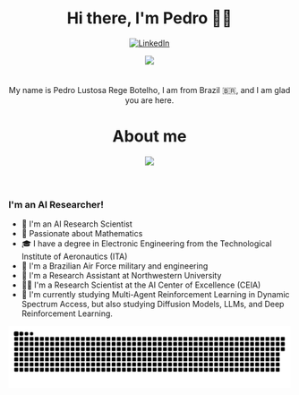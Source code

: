 <h1 align="center">Hi there, I'm Pedro 👨‍💻 </h1>

<p align="center">
  <a href="https://www.linkedin.com/in/pedro-lustosa/"><img alt="LinkedIn" src="https://img.shields.io/badge/linkedin-%230077B5.svg?style=for-the-badge&logo=linkedin&logoColor=white" /></a>
 
</p>

 <div align="center"> 
<img height="600em" src="https://cdna.artstation.com/p/assets/images/images/035/693/656/original/gwyneth-balucio-hello-world.gif?1615642877" alt"hello world"> <br><br><br>
</div> 

<div align="center">My name is Pedro Lustosa Rege Botelho, I am from Brazil 🇧🇷, and I am glad you are here.</div>

<h1 align="center">About me</h1>

 <div align="center"> 
<img height="400em" src="https://media.discordapp.net/attachments/871171536340529212/1125516515781918822/pixels-neon.gif?width=996&height=560" alt"hacker"> <br><br><br>
</div> 

### I'm an AI Researcher!

- 🧠 I'm an AI Research Scientist
- 📝 Passionate about Mathematics
- 🎓 I have a degree in Electronic Engineering from the Technological Institute of Aeronautics (ITA)
- 🚀 I'm a Brazilian Air Force military and engineering
- 🤖 I'm a Research Assistant at Northwestern University
- 👨‍💻 I'm a Research Scientist at the AI Center of Excellence (CEIA)
- 📖 I'm currently studying Multi-Agent Reinforcement Learning in Dynamic Spectrum Access, but also studying Diffusion Models, LLMs, and Deep Reinforcement Learning.
 
 ![Snake animation](https://github.com/BOTELHO-PEDRO/BOTELHO-PEDRO/blob/main/github-contribution-grid-snake-dark.svg)
